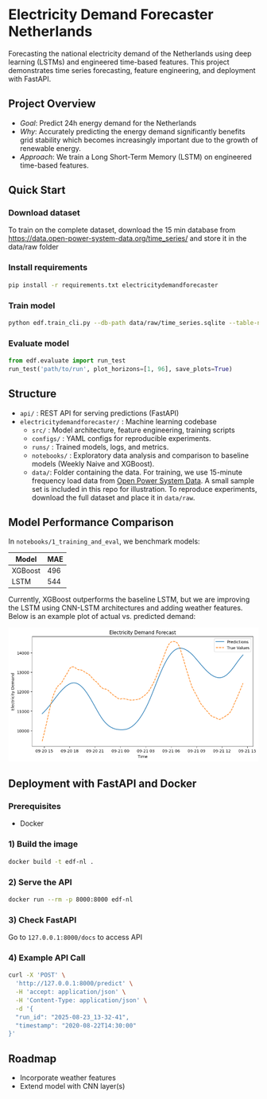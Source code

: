 # Electricity Demand Forecaster Netherlands 

Forecasting the national electricity demand of the Netherlands using deep learning (LSTMs) and engineered time-based features.
This project demonstrates time series forecasting, feature engineering, and deployment with FastAPI. 


## Project Overview

- *Goal*: Predict 24h energy demand for the Netherlands 
- *Why*: Accurately predicting the energy demand significantly benefits grid stability which becomes increasingly important due to the growth of renewable energy.
- *Approach*: We train a Long Short-Term Memory (LSTM) on engineered time-based features.  

## Quick Start
### Download dataset 
To train on the complete dataset, download the 15 min database from https://data.open-power-system-data.org/time_series/ and store it in the data/raw folder

### Install requirements
```bash
pip install -r requirements.txt electricitydemandforecaster
```
### Train model
```bash
python edf.train_cli.py --db-path data/raw/time_series.sqlite --table-name time_series_15min_singleindex --config electricitydemandforecaster/configs/base_lstm_minimal.yaml --crossvalidate false --runs-root electricitydemandforecaster/runs --fraction 1
```

### Evaluate model
```python
from edf.evaluate import run_test
run_test('path/to/run', plot_horizons=[1, 96], save_plots=True)
```

## Structure
- `api/` : REST API for serving predictions (FastAPI)
- `electricitydemandforecaster/` : Machine learning codebase 
    - `src/` : Model architecture, feature engineering, training scripts
    - `configs/` : YAML configs for reproducible experiments.
    - `runs/` : Trained models, logs, and metrics.
    - `notebooks/` : Exploratory data analysis and comparison to baseline models (Weekly Naive and XGBoost).
    - `data/`: Folder containing the data. For training, we use 15-minute frequency load data from [Open Power System Data](https://data.open-power-system-data.org/time_series/). A small sample set is included in this repo for illustration. To reproduce experiments, download the full dataset and place it in `data/raw`.

## Model Performance Comparison
In `notebooks/1_training_and_eval`, we benchmark models:

| Model       | MAE  |
|-------------|------|
| XGBoost     | 496  |
| LSTM        | 544  |

Currently, XGBoost outperforms the baseline LSTM, but we are improving the LSTM using CNN-LSTM architectures and adding weather features. Below is an example plot of actual vs. predicted demand:

![forecast_vs_actual](notebooks/images/forecast_example.png)

## Deployment with FastAPI and Docker

### Prerequisites
- Docker

### 1) Build the image
```bash
docker build -t edf-nl .
```

### 2) Serve the API
```bash
docker run --rm -p 8000:8000 edf-nl
```

### 3) Check FastAPI
Go to `127.0.0.1:8000/docs` to access API

### 4) Example API Call
```bash
curl -X 'POST' \
  'http://127.0.0.1:8000/predict' \
  -H 'accept: application/json' \
  -H 'Content-Type: application/json' \
  -d '{
  "run_id": "2025-08-23_13-32-41",
  "timestamp": "2020-08-22T14:30:00"
}'
```


## Roadmap
- Incorporate weather features
- Extend model with CNN layer(s)



